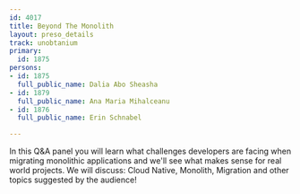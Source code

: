 ```yaml
---
id: 4017
title: Beyond The Monolith
layout: preso_details
track: unobtanium
primary:
  id: 1875
persons:
- id: 1875
  full_public_name: Dalia Abo Sheasha
- id: 1879
  full_public_name: Ana Maria Mihalceanu
- id: 1876
  full_public_name: Erin Schnabel

---
```

In this Q&A panel you will learn what challenges developers are facing when migrating monolithic applications and we'll see what makes sense for real world projects. We will discuss: Cloud Native, Monolith, Migration and other topics suggested by the audience!